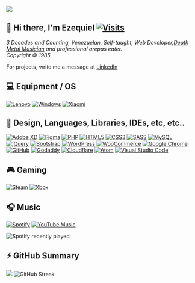 ![](https://ezekiel1349.github.io/media/top_2022.png)

## 👋 Hi there, I'm Ezequiel [![Visits](https://komarev.com/ghpvc/?username=ezekiel1349)](../../..)  
_3 Decades and Counting, Venezuelan, Self-taught, Web Developer,[Death Metal Musician](//www.metal-archives.com/artists/Ezequiel_Alonzo) and professional arepas eater.  
Copyright &copy; 1985_

For projects, write me a message at [LinkedIn](//linkedin.com/in/ezequiel-alonzo/)

## 💻 Equipment / OS
[![Lenovo](https://img.shields.io/badge/lenovo%20laptop-E2231A?style=for-the-badge&logo=lenovo&logoColor=white)](../../..)
[![Windows](https://img.shields.io/badge/Windows-0078D6?style=for-the-badge&logo=windows&logoColor=white)](../../..)
[![Xiaomi](https://img.shields.io/badge/Xiaomi-%23FF6900.svg?style=for-the-badge&logo=xiaomi&logoColor=white)](../../..)


## 🥅 Design, Languages, Libraries, IDEs, etc, etc..
[![Adobe XD](https://img.shields.io/badge/Adobe%20XD-EEE5F7?style=for-the-badge&logo=Adobe%20XD&logoColor=450135)](../../..)
[![Figma](https://img.shields.io/badge/figma-F24E1E.svg?style=for-the-badge&logo=figma&logoColor=white)](../../..)
[![PHP](https://img.shields.io/badge/php-6A7AAF.svg?style=for-the-badge&logo=php&logoColor=white)](../../..)
[![HTML5](https://img.shields.io/badge/html5-E96228.svg?style=for-the-badge&logo=html5&logoColor=white)](../../..)
[![CSS3](https://img.shields.io/badge/css3-2862E9.svg?style=for-the-badge&logo=css3&logoColor=white)](../../..)
[![SASS](https://img.shields.io/badge/SASS-hotpink.svg?style=for-the-badge&logo=SASS&logoColor=white)](//sass-lang.com)
[![MySQL](https://img.shields.io/badge/mysql-00f.svg?style=for-the-badge&logo=mysql&logoColor=white)](../../..)
[![jQuery](https://img.shields.io/badge/jquery-0865A6.svg?style=for-the-badge&logo=jquery&logoColor=white)](../../..)
[![Bootstrap](https://img.shields.io/badge/bootstrap-563D7C.svg?style=for-the-badge&logo=bootstrap&logoColor=white)](../../..)
[![WordPress](https://img.shields.io/badge/wordpress-0073aa?style=for-the-badge&logo=wordpress&logoColor=white)](//wordpress.org)
[![WooCommerce](https://img.shields.io/badge/woocommerce-7D4698?style=for-the-badge&logo=woocommerce&logoColor=white)](//woocommerce.com)
[![Google Chrome](https://img.shields.io/badge/Google%20Chrome-4285F4?style=for-the-badge&logo=GoogleChrome&logoColor=white)](//www.google.com/intl/es-419/chrome)
[![GitHub](https://img.shields.io/badge/github-000000.svg?style=for-the-badge&logo=github&logoColor=white)](//github.com)
[![Godaddy](https://img.shields.io/badge/godaddy-000000.svg?style=for-the-badge&logo=godaddy&logoColor=white)](../../..)
[![Cloudflare](https://img.shields.io/badge/Cloudflare-F38020?style=for-the-badge&logo=Cloudflare&logoColor=white)](../../..)
[![Atom](https://img.shields.io/badge/Atom-%2366595C.svg?style=for-the-badge&logo=atom&logoColor=white)](../../..)
[![Visual Studio Code](https://img.shields.io/badge/Visual%20Studio%20Code-0078d7.svg?style=for-the-badge&logo=visual-studio-code&logoColor=white)](../../..)


## 🎮 Gaming
[![Steam](https://img.shields.io/badge/steam-%23000000.svg?style=for-the-badge&logo=steam&logoColor=white)](../../..)
[![Xbox](https://img.shields.io/badge/xbox-%23107C10.svg?style=for-the-badge&logo=xbox&logoColor=white)](../../..)

## 🎧 Music
[![Spotify](https://img.shields.io/badge/Spotify-1ED760?style=for-the-badge&logo=spotify&logoColor=white)](//open.spotify.com/user/id9zhabk3cqm8mz161qkor09n)
[![YouTube Music](https://img.shields.io/badge/YouTube_Music-FF0000?style=for-the-badge&logo=youtube-music&logoColor=white)](../../..)

![Spotify recently played](https://spotify-recently-played-readme.vercel.app/api?user=id9zhabk3cqm8mz161qkor09n&unique=1&count=3&width=495)

## ⚡ GitHub Summary
![](https://github-profile-summary-cards.vercel.app/api/cards/profile-details?username=ezekiel1349&theme=nord_dark)
![GitHub Streak](https://github-readme-streak-stats.herokuapp.com/?user=ezekiel1349)




<!--
**Ezekiel1349/ezekiel1349** is a ✨ _special_ ✨ repository because its `README.md` (this file) appears on your GitHub profile.

Here are some ideas to get you started:

- 🔭 I’m currently working on ...
- 🌱 I’m currently learning ...
- 👯 I’m looking to collaborate on ...
- 🤔 I’m looking for help with ...
- 💬 Ask me about ...
- 📫 How to reach me: ...
- 😄 Pronouns: ...
- ⚡ Fun fact: ...
-->
